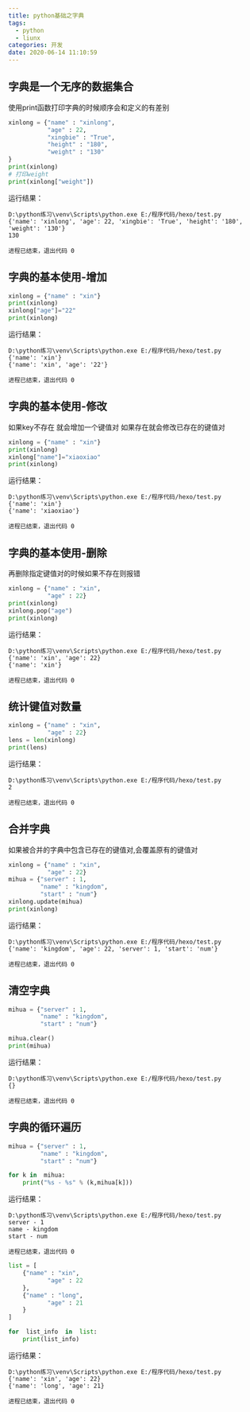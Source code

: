 ```yaml
---
title: python基础之字典
tags:
  - python
  - liunx
categories: 开发
date: 2020-06-14 11:10:59
---
```

## 字典是一个无序的数据集合
使用print函数打印字典的时候顺序会和定义的有差别
```python
xinlong = {"name" : "xinlong",
           "age" : 22,
           "xingbie" : "True",
           "height" : "180",
           "weight" : "130"
}
print(xinlong)
# 打印weight
print(xinlong["weight"])
```
运行结果：

    D:\python练习\venv\Scripts\python.exe E:/程序代码/hexo/test.py
    {'name': 'xinlong', 'age': 22, 'xingbie': 'True', 'height': '180', 'weight': '130'}
    130

    进程已结束，退出代码 0

## 字典的基本使用-增加
```python
xinlong = {"name" : "xin"}
print(xinlong)
xinlong["age"]="22"
print(xinlong)
```
运行结果：

    D:\python练习\venv\Scripts\python.exe E:/程序代码/hexo/test.py
    {'name': 'xin'}
    {'name': 'xin', 'age': '22'}

    进程已结束，退出代码 0

## 字典的基本使用-修改
如果key不存在 就会增加一个键值对  如果存在就会修改已存在的键值对
```python
xinlong = {"name" : "xin"}
print(xinlong)
xinlong["name"]="xiaoxiao"
print(xinlong)
```
运行结果：

    D:\python练习\venv\Scripts\python.exe E:/程序代码/hexo/test.py
    {'name': 'xin'}
    {'name': 'xiaoxiao'}

    进程已结束，退出代码 0

## 字典的基本使用-删除
再删除指定键值对的时候如果不存在则报错
```python
xinlong = {"name" : "xin",
           "age" : 22}
print(xinlong)
xinlong.pop("age")
print(xinlong)
```
运行结果：

    D:\python练习\venv\Scripts\python.exe E:/程序代码/hexo/test.py
    {'name': 'xin', 'age': 22}
    {'name': 'xin'}

    进程已结束，退出代码 0

## 统计键值对数量
```python
xinlong = {"name" : "xin",
           "age" : 22}
lens = len(xinlong)
print(lens)
```
运行结果：

    D:\python练习\venv\Scripts\python.exe E:/程序代码/hexo/test.py
    2

    进程已结束，退出代码 0

## 合并字典
如果被合并的字典中包含已存在的键值对,会覆盖原有的键值对
```python
xinlong = {"name" : "xin",
           "age" : 22}
mihua = {"server" : 1,
         "name" : "kingdom",
         "start" : "num"}
xinlong.update(mihua)
print(xinlong)
```
运行结果：

    D:\python练习\venv\Scripts\python.exe E:/程序代码/hexo/test.py
    {'name': 'kingdom', 'age': 22, 'server': 1, 'start': 'num'}

    进程已结束，退出代码 0

## 清空字典
```python
mihua = {"server" : 1,
         "name" : "kingdom",
         "start" : "num"}

mihua.clear()
print(mihua)
```
运行结果：

    D:\python练习\venv\Scripts\python.exe E:/程序代码/hexo/test.py
    {}

    进程已结束，退出代码 0

## 字典的循环遍历
```python
mihua = {"server" : 1,
         "name" : "kingdom",
         "start" : "num"}

for k in  mihua:
    print("%s - %s" % (k,mihua[k]))
```
运行结果：

    D:\python练习\venv\Scripts\python.exe E:/程序代码/hexo/test.py
    server - 1
    name - kingdom
    start - num

    进程已结束，退出代码 0

```python
list = [
    {"name" : "xin",
           "age" : 22
    },
    {"name" : "long",
           "age" : 21
    }
]

for  list_info  in  list:
    print(list_info)
```
运行结果：

    D:\python练习\venv\Scripts\python.exe E:/程序代码/hexo/test.py
    {'name': 'xin', 'age': 22}
    {'name': 'long', 'age': 21}

    进程已结束，退出代码 0